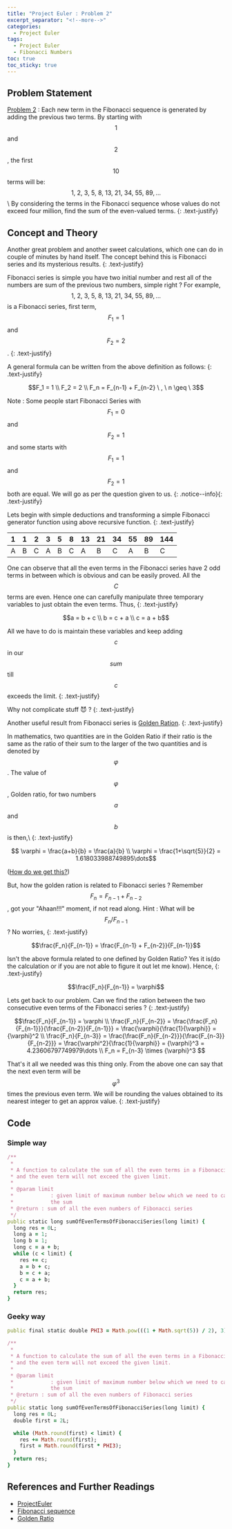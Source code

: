 ```yaml
---
title: "Project Euler : Problem 2"
excerpt_separator: "<!--more-->"
categories:
  - Project Euler
tags:
  - Project Euler
  - Fibonacci Numbers
toc: true
toc_sticky: true
---
```


## Problem Statement
[Problem 2](https://projecteuler.net/problem=2) : Each new term in the Fibonacci sequence is generated by adding the previous two terms. By starting with $$1$$ and $$2$$, the first $$10$$ terms will be: $$1, \ 2, \ 3, \ 5, \ 8, \ 13, \ 21, \ 34, \ 55, \ 89, \dots$$ \\
By considering the terms in the Fibonacci sequence whose values do not exceed four million, find the sum of the even-valued terms.
{: .text-justify}

## Concept and Theory
Another great problem and another sweet calculations, which one can do in couple of minutes by hand itself. The concept behind this is Fibonacci series and its mysterious results.
{: .text-justify}

Fibonacci series is simple you have two initial number and rest all of the numbers are sum of the previous two numbers, simple right ?
For example, $$1, \ 2, \ 3, \ 5, \ 8, \ 13, \ 21, \ 34, \ 55, \ 89, \dots$$ is a Fibonacci series, first term, $$F_1 = 1$$ and $$F_2 = 2$$.
{: .text-justify}

A general formula can be written from the above definition as follows:
{: .text-justify}

$$F_1 = 1 \\
F_2 = 2 \\
F_n = F_{n-1} + F_{n-2} \ , \ n \geq \ 3$$

Note : Some people start Fibonacci Series with $$F_1 = 0$$ and $$F_2 = 1$$ and some starts with $$F_1 = 1$$ and $$F_2 = 1$$ both are equal. We will go as per the question given to us.
{: .notice--info}{: .text-justify}

Lets begin with simple deductions and transforming a simple Fibonacci generator function using above recursive function.
{: .text-justify}

| 1 | 1 | 2 | 3 | 5 | 8 | 13 | 21 | 34 | 55 | 89 | 144 |  
| ---- | ---- | ---- | ---- | ---- | ---- | ---- | ---- | ---- | ---- | ---- | ---- |
| A | B | C | A | B | C | A | B | C | A | B | C |

One can observe that all the even terms in the Fibonacci series have 2 odd terms in between which is obvious and can be easily proved. All the $$C$$ terms are even. Hence one can carefully manipulate three temporary variables to just obtain the even terms. Thus,
{: .text-justify}

$$a = b + c \\
b = c + a \\
c = a + b$$

All we have to do is maintain these variables and keep adding $$c$$ in our $$sum$$ till $$c$$ exceeds the limit.
{: .text-justify}

Why not complicate stuff :smiling_imp: ?
{: .text-justify}

Another useful result from Fibonacci series is [Golden Ration](https://en.wikipedia.org/wiki/Golden_ratio).
{: .text-justify}

In mathematics, two quantities are in the Golden Ratio if their ratio is the same as the ratio of their sum to the larger of the two quantities and is denoted by $$\varphi$$. The value of $$\varphi$$ , Golden ratio, for two numbers $$a$$ and $$b$$ is then,\\
{: .text-justify}

$$ \varphi = \frac{a+b}{b} = \frac{a}{b} \\
\varphi = \frac{1+\sqrt{5}}{2} = 1.618033988749895\dots$$

([How do we get this?](https://en.wikipedia.org/wiki/Golden_ratio#Calculation))

But, how the golden ration is related to Fibonacci series ? Remember $$F_n = F_{n-1} + F_{n-2}$$, got your "Ahaan!!!" moment, if not read along. Hint : What will be $$F_n/F_{n-1}$$? No worries,
{: .text-justify}

$$\frac{F_n}{F_{n-1}} = \frac{F_{n-1} + F_{n-2}}{F_{n-1}}$$

Isn't the above formula related to one defined by Golden Ratio? Yes it is(do the calculation or if you are not able to figure it out let me know). Hence,
{: .text-justify}

$$\frac{F_n}{F_{n-1}} = \varphi$$

Lets get back to our problem. Can we find the ration between the two consecutive even terms of the Fibonacci series ?
{: .text-justify}

$$\frac{F_n}{F_{n-1}} = \varphi \\
\frac{F_n}{F_{n-2}} = \frac{\frac{F_n}{F_{n-1}}}{\frac{F_{n-2}}{F_{n-1}}} = \frac{\varphi}{\frac{1}{\varphi}} = {\varphi}^2 \\
\frac{F_n}{F_{n-3}} = \frac{\frac{F_n}{F_{n-2}}}{\frac{F_{n-3}}{F_{n-2}}} = \frac{\varphi^2}{\frac{1}{\varphi}} = {\varphi}^3 = 4.23606797749979\dots \\
F_n = F_{n-3} \times {\varphi}^3 $$

That's it all we needed was this thing only. From the above one can say that the next even term will be $$\varphi^3$$ times the previous even term. We will be rounding the values obtained to its nearest integer to get an approx value.
{: .text-justify}

## Code

### Simple way
```ruby
/**
 *
 * A function to calculate the sum of all the even terms in a Fibonacci series
 * and the even term will not exceed the given limit.
 *
 * @param limit
 *            : given limit of maximum number below which we need to calculate
 *            the sum
 * @return : sum of all the even numbers of Fibonacci series
 */
public static long sumOfEvenTermsOfFibonacciSeries(long limit) {
  long res = 0L;
  long a = 1;
  long b = 1;
  long c = a + b;
  while (c < limit) {
    res += c;
    a = b + c;
    b = c + a;
    c = a + b;
  }
  return res;
}
```

### Geeky way
```ruby
public final static double PHI3 = Math.pow(((1 + Math.sqrt(5)) / 2), 3);

/**
 *
 * A function to calculate the sum of all the even terms in a Fibonacci series
 * and the even term will not exceed the given limit.
 *
 * @param limit
 *            : given limit of maximum number below which we need to calculate
 *            the sum
 * @return : sum of all the even numbers of Fibonacci series
 */
public static long sumOfEvenTermsOfFibonacciSeries(long limit) {
  long res = 0L;
  double first = 2L;

  while (Math.round(first) < limit) {
    res += Math.round(first);
    first = Math.round(first * PHI3);
  }
  return res;
}
```

## References and Further Readings
* [ProjectEuler](https://projecteuler.net)
* [Fibonacci sequence](https://en.wikipedia.org/wiki/Fibonacci_number)
* [Golden Ratio](https://en.wikipedia.org/wiki/Golden_ratio)
